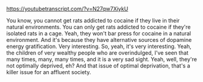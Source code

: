 https://youtubetranscript.com/?v=N27qw7XiykU

 You know, you cannot get rats addicted to cocaine if they live in their natural environments. You can only get rats addicted to cocaine if they're isolated rats in a cage. Yeah, they won't bar press for cocaine in a natural environment. And it's because they have alternative sources of dopamine energy gratification. Very interesting. So, yeah, it's very interesting. Yeah, the children of very wealthy people who are overindulged, I've seen that many times, many, many times, and it is a very sad sight. Yeah, well, they're not optimally deprived, eh? And that issue of optimal deprivation, that's a killer issue for an affluent society.